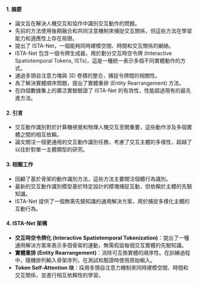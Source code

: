 #### 1. 摘要
- 論文旨在解決人機交互和協作中識別交互動作的問題。
- 先前的方法使用後期融合和共同注意機制來捕捉交互關係，但這些方法在學習能力和適應性上存在局限。
- 提出了 ISTA-Net，一個能夠同時建模空間、時間和交互關係的網絡。
- ISTA-Net 包含一個令牌生成器，用於劃分交互時空令牌 (Interactive Spatiotemporal Tokens, ISTs)，這是一種統一表示多個不同實體動作的方式。
- 通過多頭自注意力塊與 3D 卷積的整合，捕捉令牌間的相關性。
- 為了解決實體順序問題，提出了實體重排 (Entity Rearrangement) 方法。
- 在四個數據集上的廣泛實驗驗證了 ISTA-Net 的有效性，性能超過現有的最先進方法。

#### 2. 引言
- 交互動作識別對於計算機視覺和物理人機交互至關重要，這些動作涉及多個實體之間的相互依賴。
- 論文關注一個更通用的交互動作識別任務，考慮了交互主體的多樣性，超越了以往針對單一主體類型的研究。

#### 3. 相關工作
- 回顧了基於骨架的動作識別方法，這些方法主要關注個體行為識別。
- 最新的交互動作識別模型基於特定設計的模塊捕捉互動，但依賴於主體的先驗知識。
- ISTA-Net 提供了一個無需先驗知識的通用解決方案，用於捕捉多樣化主體的互動行為。

#### 4. ISTA-Net 架構
- **交互時空令牌化 (Interactive Spatiotemporal Tokenization)**：提出了一種通用解決方案來表示多個骨架的運動，無需假設每個交互實體的先驗知識。
- **實體重排 (Entity Rearrangement)**：消除可互換實體的順序性。在訓練過程中，隨機排列輸入骨架序列，在測試和驗證時使用原始輸入。
- **Token Self-Attention 块**：採用多頭自注意力機制來同時建模空間、時間和交互關係，並進行相互依賴性的學習。